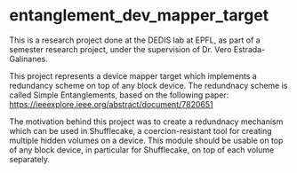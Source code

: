 # entanglement_dev_mapper_target

This is a research project done at the DEDIS lab at EPFL, as part of a semester research project, under the supervision of Dr. Vero Estrada-Galinanes. 

This project represents a device mapper target which implements a redundancy scheme on top of any block device. The redundnacy scheme is called Simple Entanglements, based on the following paper: 
https://ieeexplore.ieee.org/abstract/document/7820651

The motivation behind this project was to create a redundnacy mechanism which can be used in Shufflecake, a coercion-resistant tool for creating multiple hidden volumes on a device. 
This module should be usable on top of any block device, in particular for Shufflecake, on top of each volume separately. 

